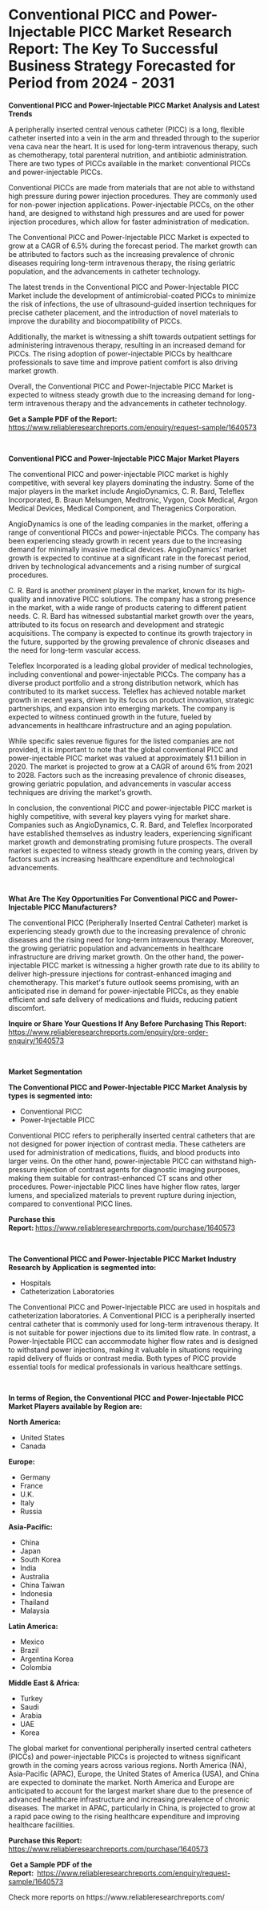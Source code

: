 <p><h1>Conventional PICC and Power-Injectable PICC Market Research Report: The Key To Successful Business Strategy Forecasted for Period from 2024 - 2031</h1></p><p><strong>Conventional PICC and Power-Injectable PICC Market Analysis and Latest Trends</strong></p>
<p><p>A peripherally inserted central venous catheter (PICC) is a long, flexible catheter inserted into a vein in the arm and threaded through to the superior vena cava near the heart. It is used for long-term intravenous therapy, such as chemotherapy, total parenteral nutrition, and antibiotic administration. There are two types of PICCs available in the market: conventional PICCs and power-injectable PICCs.</p><p>Conventional PICCs are made from materials that are not able to withstand high pressure during power injection procedures. They are commonly used for non-power injection applications. Power-injectable PICCs, on the other hand, are designed to withstand high pressures and are used for power injection procedures, which allow for faster administration of medication.</p><p>The Conventional PICC and Power-Injectable PICC Market is expected to grow at a CAGR of 6.5% during the forecast period. The market growth can be attributed to factors such as the increasing prevalence of chronic diseases requiring long-term intravenous therapy, the rising geriatric population, and the advancements in catheter technology.</p><p>The latest trends in the Conventional PICC and Power-Injectable PICC Market include the development of antimicrobial-coated PICCs to minimize the risk of infections, the use of ultrasound-guided insertion techniques for precise catheter placement, and the introduction of novel materials to improve the durability and biocompatibility of PICCs.</p><p>Additionally, the market is witnessing a shift towards outpatient settings for administering intravenous therapy, resulting in an increased demand for PICCs. The rising adoption of power-injectable PICCs by healthcare professionals to save time and improve patient comfort is also driving market growth.</p><p>Overall, the Conventional PICC and Power-Injectable PICC Market is expected to witness steady growth due to the increasing demand for long-term intravenous therapy and the advancements in catheter technology.</p></p>
<p><strong>Get a Sample PDF of the Report:&nbsp;</strong> <a href="https://www.reliableresearchreports.com/enquiry/request-sample/1640573">https://www.reliableresearchreports.com/enquiry/request-sample/1640573</a></p>
<p>&nbsp;</p>
<p><strong>Conventional PICC and Power-Injectable PICC Major Market Players</strong></p>
<p><p>The conventional PICC and power-injectable PICC market is highly competitive, with several key players dominating the industry. Some of the major players in the market include AngioDynamics, C. R. Bard, Teleflex Incorporated, B. Braun Melsungen, Medtronic, Vygon, Cook Medical, Argon Medical Devices, Medical Component, and Theragenics Corporation.</p><p>AngioDynamics is one of the leading companies in the market, offering a range of conventional PICCs and power-injectable PICCs. The company has been experiencing steady growth in recent years due to the increasing demand for minimally invasive medical devices. AngioDynamics' market growth is expected to continue at a significant rate in the forecast period, driven by technological advancements and a rising number of surgical procedures.</p><p>C. R. Bard is another prominent player in the market, known for its high-quality and innovative PICC solutions. The company has a strong presence in the market, with a wide range of products catering to different patient needs. C. R. Bard has witnessed substantial market growth over the years, attributed to its focus on research and development and strategic acquisitions. The company is expected to continue its growth trajectory in the future, supported by the growing prevalence of chronic diseases and the need for long-term vascular access.</p><p>Teleflex Incorporated is a leading global provider of medical technologies, including conventional and power-injectable PICCs. The company has a diverse product portfolio and a strong distribution network, which has contributed to its market success. Teleflex has achieved notable market growth in recent years, driven by its focus on product innovation, strategic partnerships, and expansion into emerging markets. The company is expected to witness continued growth in the future, fueled by advancements in healthcare infrastructure and an aging population.</p><p>While specific sales revenue figures for the listed companies are not provided, it is important to note that the global conventional PICC and power-injectable PICC market was valued at approximately $1.1 billion in 2020. The market is projected to grow at a CAGR of around 6% from 2021 to 2028. Factors such as the increasing prevalence of chronic diseases, growing geriatric population, and advancements in vascular access techniques are driving the market's growth.</p><p>In conclusion, the conventional PICC and power-injectable PICC market is highly competitive, with several key players vying for market share. Companies such as AngioDynamics, C. R. Bard, and Teleflex Incorporated have established themselves as industry leaders, experiencing significant market growth and demonstrating promising future prospects. The overall market is expected to witness steady growth in the coming years, driven by factors such as increasing healthcare expenditure and technological advancements.</p></p>
<p>&nbsp;</p>
<p><strong>What Are The Key Opportunities For Conventional PICC and Power-Injectable PICC Manufacturers?</strong></p>
<p><p>The conventional PICC (Peripherally Inserted Central Catheter) market is experiencing steady growth due to the increasing prevalence of chronic diseases and the rising need for long-term intravenous therapy. Moreover, the growing geriatric population and advancements in healthcare infrastructure are driving market growth. On the other hand, the power-injectable PICC market is witnessing a higher growth rate due to its ability to deliver high-pressure injections for contrast-enhanced imaging and chemotherapy. This market's future outlook seems promising, with an anticipated rise in demand for power-injectable PICCs, as they enable efficient and safe delivery of medications and fluids, reducing patient discomfort.</p></p>
<p><strong>Inquire or Share Your Questions If Any Before Purchasing This Report:</strong> <a href="https://www.reliableresearchreports.com/enquiry/pre-order-enquiry/1640573">https://www.reliableresearchreports.com/enquiry/pre-order-enquiry/1640573</a></p>
<p>&nbsp;</p>
<p><strong>Market Segmentation</strong></p>
<p><strong>The Conventional PICC and Power-Injectable PICC Market Analysis by types is segmented into:</strong></p>
<p><ul><li>Conventional PICC</li><li>Power-Injectable PICC</li></ul></p>
<p><p>Conventional PICC refers to peripherally inserted central catheters that are not designed for power injection of contrast media. These catheters are used for administration of medications, fluids, and blood products into larger veins. On the other hand, power-injectable PICC can withstand high-pressure injection of contrast agents for diagnostic imaging purposes, making them suitable for contrast-enhanced CT scans and other procedures. Power-injectable PICC lines have higher flow rates, larger lumens, and specialized materials to prevent rupture during injection, compared to conventional PICC lines.</p></p>
<p><strong>Purchase this Report:&nbsp;</strong><a href="https://www.reliableresearchreports.com/purchase/1640573">https://www.reliableresearchreports.com/purchase/1640573</a></p>
<p>&nbsp;</p>
<p><strong>The Conventional PICC and Power-Injectable PICC Market Industry Research by Application is segmented into:</strong></p>
<p><ul><li>Hospitals</li><li>Catheterization Laboratories</li></ul></p>
<p><p>The Conventional PICC and Power-Injectable PICC are used in hospitals and catheterization laboratories. A Conventional PICC is a peripherally inserted central catheter that is commonly used for long-term intravenous therapy. It is not suitable for power injections due to its limited flow rate. In contrast, a Power-Injectable PICC can accommodate higher flow rates and is designed to withstand power injections, making it valuable in situations requiring rapid delivery of fluids or contrast media. Both types of PICC provide essential tools for medical professionals in various healthcare settings.</p></p>
<p>&nbsp;</p>
<p><strong>In terms of Region, the Conventional PICC and Power-Injectable PICC Market Players available by Region are:</strong></p>
<p>
    <p> <strong> North America: </strong>
        <ul>
            <li>United States</li>
            <li>Canada</li>
        </ul>
        </p> 
    <p> <strong> Europe: </strong>
        <ul>
            <li>Germany</li>
            <li>France</li>
            <li>U.K.</li>
            <li>Italy</li>
            <li>Russia</li>
        </ul>
        </p> 
    <p> <strong> Asia-Pacific: </strong>
        <ul>
            <li>China</li>
            <li>Japan</li>
            <li>South Korea</li>
            <li>India</li>
            <li>Australia</li>
            <li>China Taiwan</li>
            <li>Indonesia</li>
            <li>Thailand</li>
            <li>Malaysia</li>
        </ul>
        </p> 
    <p> <strong> Latin America: </strong>
        <ul>
            <li>Mexico</li>
            <li>Brazil</li>
            <li>Argentina Korea</li>
            <li>Colombia</li>
        </ul>
        </p> 
    <p> <strong> Middle East & Africa: </strong>
        <ul>
            <li>Turkey</li>
            <li>Saudi</li>
            <li>Arabia</li>
            <li>UAE</li>
            <li>Korea</li>
        </ul>
    </p>
    </p>
<p><p>The global market for conventional peripherally inserted central catheters (PICCs) and power-injectable PICCs is projected to witness significant growth in the coming years across various regions. North America (NA), Asia-Pacific (APAC), Europe, the United States of America (USA), and China are expected to dominate the market. North America and Europe are anticipated to account for the largest market share due to the presence of advanced healthcare infrastructure and increasing prevalence of chronic diseases. The market in APAC, particularly in China, is projected to grow at a rapid pace owing to the rising healthcare expenditure and improving healthcare facilities.</p></p>
<p><strong>Purchase this Report: </strong><a href="https://www.reliableresearchreports.com/purchase/1640573">https://www.reliableresearchreports.com/purchase/1640573</a></p>
<p>&nbsp;<strong>Get a Sample PDF of the Report:&nbsp;&nbsp;</strong><a href="https://www.reliableresearchreports.com/enquiry/request-sample/1640573">https://www.reliableresearchreports.com/enquiry/request-sample/1640573</a></p>
<p><strong></strong></p>
<p>Check more reports on https://www.reliableresearchreports.com/</p>